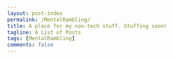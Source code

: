 ```yaml
---
layout: post-index
permalink: /MentalRambling/
title: A place for my non-tech stuff. Stuffing soon! 
tagline: A List of Posts
tags: [MentalRambling]
comments: false
---
```



